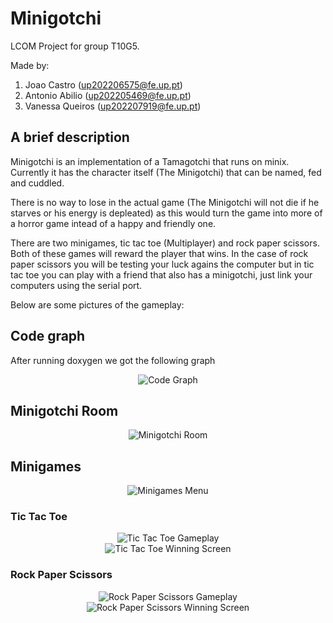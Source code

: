 # Minigotchi

LCOM Project for group T10G5.

Made by:

1. Joao Castro (up202206575@fe.up.pt)
2. Antonio Abilio (up202205469@fe.up.pt)
3. Vanessa Queiros (up202207919@fe.up.pt)

## A brief description

Minigotchi is an implementation of a Tamagotchi that runs on minix. Currently it has the character itself (The Minigotchi) that can be named, fed and cuddled.

There is no way to lose in the actual game (The Minigotchi will not die if he starves or his energy is depleated) as this would turn the game into more of a horror game intead of a happy and friendly one.

There are two minigames, tic tac toe (Multiplayer) and rock paper scissors. Both of these games will reward the player that wins. In the case of rock paper scissors you will be testing your luck agains the computer but in tic tac toe you can play with a friend that also has a minigotchi, just link your computers using the serial port.

Below are some pictures of the gameplay:

## Code graph

After running doxygen we got the following graph

<div style="display: flex; justify-content: center;">
  <img src="" alt="Code Graph" style="max-width: 60%; height: auto;">
</div>

## Minigotchi Room

<div style="display: flex; justify-content: center;">
  <img src="https://git.fe.up.pt/lcom/2324/t10/g5/-/blob/3a9adf91cd29502dddf59f7fb64210d86c7c74d9/proj/doc/game_images/Minigotchi_Main_Room.png" alt="Minigotchi Room" style="max-width: 60%; height: auto;">
</div>


## Minigames

<div style="display: flex; justify-content: center;">
  <img src="https://git.fe.up.pt/lcom/2324/t10/g5/-/blob/3a9adf91cd29502dddf59f7fb64210d86c7c74d9/proj/doc/game_images/Minigames_Menu.png" alt="Minigames Menu" style="max-width: 60%; height: auto;">
</div>

### Tic Tac Toe

<div style="display: flex; justify-content: center;">
  <img src="https://git.fe.up.pt/lcom/2324/t10/g5/-/blob/3a9adf91cd29502dddf59f7fb64210d86c7c74d9/proj/doc/game_images/TicTacToe_Minigame.png" alt="Tic Tac Toe Gameplay" style="max-width: 60%; height: auto;">
</div>

<div style="display: flex; justify-content: center;">
  <img src="https://git.fe.up.pt/lcom/2324/t10/g5/-/blob/3a9adf91cd29502dddf59f7fb64210d86c7c74d9/proj/doc/game_images/TicTacToe_Minigame_Winning_Screen.png" alt="Tic Tac Toe Winning Screen" style="max-width: 60%; height: auto;">
</div>

### Rock Paper Scissors

<div style="display: flex; justify-content: center;">
  <img src="https://git.fe.up.pt/lcom/2324/t10/g5/-/blob/3a9adf91cd29502dddf59f7fb64210d86c7c74d9/proj/doc/game_images/RockPaperScissors_Minigame.png" alt="Rock Paper Scissors Gameplay" style="max-width: 60%; height: auto;">
</div>

<div style="display: flex; justify-content: center;">
  <img src="https://git.fe.up.pt/lcom/2324/t10/g5/-/blob/3a9adf91cd29502dddf59f7fb64210d86c7c74d9/proj/doc/game_images/RockPaperScissors_Minigame_Winning.png" alt="Rock Paper Scissors Winning Screen" style="max-width: 60%; height: auto;">
</div>
